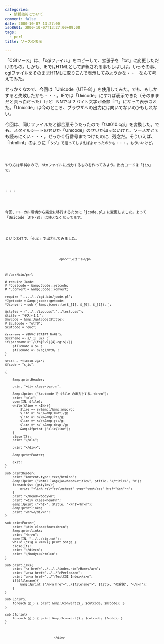 ```yaml
---
categories:
  - 情報技術について
comment: false
date: 2000-10-07 13:27:00
iso8601: 2000-10-07T13:27:00+09:00
tags:
  - perl
title: ソースの表示

---
```


<div class="entry-body">
                                 <p>「CGIソース」は、「cgiファイル」をコピーして、拡張子を「txt」に変更しただけのもの。しかも、IEではHTMLとして解釈される事もしばしば。いっその事、cgiファイルをそのままHTMLに取りこんで表示してみようかな・・・なんて考えてみた。 </p>

<p>せっかくなので、今回は「Unicode（UTF-8）」を使用してみた。でも、もしかすると失敗したかも・・・。IEでは「Unicode」にすれば表示できた（そのままだと真っ白だった）けど、NNでは２バイト文字が全部「□」になって表示された。「Unicode」は今のところ、ブラウザへの出力には向いてないのかもしれない。 </p>

<p>今回は、同じファイルだと都合悪そうだったので「ts0010.cgi」を変換した。でも、スタイルシートのせいか「Unicode」のせいか知らないけど、ソースがとても読みにくい・・・。せっかく行番号までつけたのに、残念だ。そういえば、「htmllint」のように「<code>タグ」で括ってしまえばよかったのかも・・・。もういいけど。 </p>

<p>やり方は単純なので、htmファイルに出力するものを作ってみよう。出力コードは「jis」で。 </p>

<p>・・・ </p>

<p>今回、ローカル環境から完全に移行するために「jcode.pl」に変更しました。よって「Unicode（UTF-8）」は使えなくなってます。 </p>

<p>というわけで、「euc」で出力してみました。</p>
                              
                                 <p>ソースコード</p>

```default
#!/usr/bin/perl

# require Jcode;
# *Jgetcode = &amp;Jcode::getcode;
# *Jconvert = &amp;Jcode::convert;

require "../../../cgi-bin/jcode.pl";
*Jgetcode = &amp;jcode::getcode;
*Jconvert = sub { &amp;jcode::to($_[1], $_[0], $_[2]); };

@styles = ("../../ipp.css","../test.css");
$title = "テスト１１";
$mycode = &amp;Jgetcode($title);
# $cutcode = "utf8";
$cutcode = "euc";

$scrname = $ENV{'SCRIPT_NAME'};
$scrname =~ s/_1|_u// ;
if($scrname =~ /(ts[0-9]{4}.cgi$)/){
    $filename = $+ ;
    $filename =~ s/cgi/htm/ ;
}

$file = "ts0010.cgi";
$fcode = "sjis";

{

    &amp;printHeader;

    print "<div class=test>n";

    &amp;Jprint ("$cutcode で $file の出力をする。<br>n");
    print "<ol>";
    open(IN, $file);
    while($line = <IN>){
        $line =~ s/&amp;/&amp;amp;/g;
        $line =~ s/"/&amp;quot;/g;
        $line =~ s/</&amp;lt;/g;
        $line =~ s/>/&amp;gt;/g;
        $line =~ s/ /&amp;nbsp;/g;
        &amp;Jfprint ("<li>$line");
    }
    close(IN);
    print "</ol>";

    print "</div>";

    &amp;printFooter;

    exit;
}

sub printHeader{
    print "Content-type: text/htmlnn";
    &amp;Jprint ("<html lang=ja><head><title>", $title, "</title>", "n");
    foreach $st (@styles){
        print "<link rel="stylesheet" type="text/css" href="$st">n";
    }
    print "</head><body>n";
    print "<div class=head>n";
    &amp;Jprint ("<h1>", $title, "</h1><hr>n");
    &amp;printlinks;
    print "<hr></div>n";
}

sub printFooter{
    print "<div class=foot><hr>n";
    &amp;printlinks;
    print "<hr>n";
    open(IN, "../../sig.txt");
    while ($sig = <IN>){ print $sig; }
    close(IN);
    print "</div>n";
    print "</body></html>n";
}

sub printlinks{
    print "<a href="../../../index.htm">Home</a>n";
    print "/n<a href="../../">Perl</a>n";
    print "/n<a href="../">TestCGI Index</a>n";
    if($filename){
        &amp;Jprint ("/n<a href="../$filename">", $title, "の解説", "</a>n");
    }
}

sub Jprint{
    foreach (@_) { print &amp;Jconvert($_, $cutcode, $mycode); }
}

sub Jfprint{
    foreach (@_) { print &amp;Jconvert($_, $cutcode, $fcode); }
}
```
                              </div>
    	